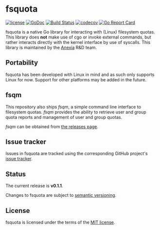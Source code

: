 # fsquota

[![license](https://img.shields.io/github/license/mashape/apistatus.svg?maxAge=2592000)](https://github.com/anexia-it/fsquota/blob/master/LICENSE)
[![GoDoc](https://godoc.org/github.com/anexia-it/fsquota?status.svg)](https://godoc.org/github.com/anexia-it/fsquota)
[![Build Status](https://travis-ci.org/anexia-it/fsquota.svg?branch=master)](https://travis-ci.org/anexia-it/fsquota)
[![codecov](https://codecov.io/gh/anexia-it/fsquota/branch/master/graph/badge.svg)](https://codecov.io/gh/anexia-it/fsquota)
[![Go Report Card](https://goreportcard.com/badge/github.com/anexia-it/fsquota)](https://goreportcard.com/report/github.com/anexia-it/fsquota)


fsquota is a native Go library for interacting with (Linux) filesystem quotas.
This library does **not** make use of cgo or invoke external commands, but rather interacts directly with the kernel interface by use of syscalls.
This library is maintained by the [Anexia](https://www.anexia-it.com/) R&D team.

## Portability

fsquota has been developed with Linux in mind and as such only supports Linux for now.
Support for other platforms may be added in the future.

## fsqm

This repository also ships *fsqm*, a simple command line interface to filesystem quotas. *fsqm* provides the ability to retrieve user and group quota reports and management of user and group quotas.

*fsqm* can be obtained from [the releases page](https://github.com/anexia-it/fsquota/releases).

## Issue tracker

Issues in fsquota are tracked using the corresponding GitHub project's [issue tracker](https://github.com/anexia-it/fsquota/issues).

## Status

The current release is **v0.1.1**.


Changes to fsquota are subject to [semantic versioning](http://semver.org/).

## License

fsquota is licensed under the terms of the [MIT license](https://github.com/anexia-it/fsquota/blob/master/LICENSE).

